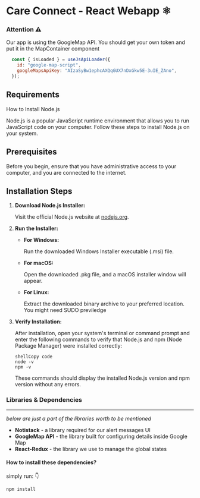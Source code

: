 # Care Connect - React Webapp ⚛️

### Attention ⚠️

Our app is using the GoogleMap API. You should get your own token and put it in the MapContainer component

```js
  const { isLoaded } = useJsApiLoader({
    id: "google-map-script",
    googleMapsApiKey: "AIzaSyBw1ephcAXQqGUX7nDxGkw5E-3uIE_ZAno",
  });
```



## Requirements

 How to Install Node.js

Node.js is a popular JavaScript runtime environment that allows you to run JavaScript code on your computer. Follow these steps to install Node.js on your system.

## Prerequisites

Before you begin, ensure that you have administrative access to your computer, and you are connected to the internet.

## Installation Steps

1. **Download Node.js Installer:**

   Visit the official Node.js website at [nodejs.org](https://nodejs.org/). 

2. **Run the Installer:**

   - **For Windows:**

     Run the downloaded Windows Installer executable (.msi) file. 

   - **For macOS:**

     Open the downloaded .pkg file, and a macOS installer window will appear.

   - **For Linux:**

     Extract the downloaded binary archive to your preferred location. You might need SUDO previledge

3. **Verify Installation:**

   After installation, open your system's terminal or command prompt and enter the following commands to verify that Node.js and npm (Node Package Manager) were installed correctly:

   ```
   shellCopy code
   node -v
   npm -v
   ```

   These commands should display the installed Node.js version and npm version without any errors.

### Libraries & Dependencies

---

*below are just a part of the libraries worth to be mentioned*

- **Notistack** - a library required for our alert messages UI
- **GoogleMap API** - the library built for configuring details inside Google Map
- **React-Redux** - the library we use to manage the global states

#### How to install these dependencies?

simply run: 👇

```
npm install
```
